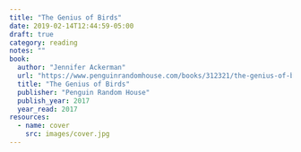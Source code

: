 ```yaml
---
title: "The Genius of Birds"
date: 2019-02-14T12:44:59-05:00
draft: true
category: reading
notes: ""
book:
  author: "Jennifer Ackerman"
  url: "https://www.penguinrandomhouse.com/books/312321/the-genius-of-birds-by-jennifer-ackerman/9780399563126/"
  title: "The Genius of Birds"
  publisher: "Penguin Random House"
  publish_year: 2017
  year_read: 2017
resources:
  - name: cover
    src: images/cover.jpg
---
```


